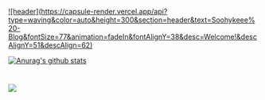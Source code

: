 [![header](https://capsule-render.vercel.app/api?type=waving&color=auto&height=300&section=header&text=Soohykeee%20- Blog&fontSize=77&animation=fadeIn&fontAlignY=38&desc=Welcome!&descAlignY=51&descAlign=62)](https://soohykeee.tistory.com/)


[![Anurag's github stats](https://github-readme-stats.vercel.app/api?env=PAT_1&username=soohykeee&theme=graywhite)](https://github.com/soohykeee?tab=repositories)
<h1></h1>

<img src="https://github-readme-stats.vercel.app/api/top-langs/?username=soohykeee&layout=compact"><br><br>
